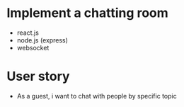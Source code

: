 # Implement a chatting room

- react.js
- node.js (express)
- websocket

# User story

- As a guest, i want to chat with people by specific topic
